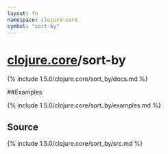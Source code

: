 ```yaml
---
layout: fn
namespace: clojure.core
symbol: "sort-by"
---
```


# [clojure.core](../)/sort-by

{% include 1.5.0/clojure.core/sort_by/docs.md %}

##Examples

{% include 1.5.0/clojure.core/sort_by/examples.md %}
## Source
{% include 1.5.0/clojure.core/sort_by/src.md %}


